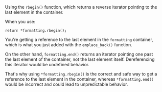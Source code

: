 Using the `rbegin()` function, which returns a reverse iterator pointing to the last element in the container.

When you use:

`return *formatting.rbegin();`

You're getting a reference to the last element in the `formatting` container, which is what you just added with the `emplace_back()` function.

On the other hand, `formatting.end()` returns an iterator pointing one past the last element of the container, not the last element itself. Dereferencing this iterator would be undefined behavior.

That's why using `*formatting.rbegin()` is the correct and safe way to get a reference to the last element in the container, whereas `*formatting.end()` would be incorrect and could lead to unpredictable behavior.